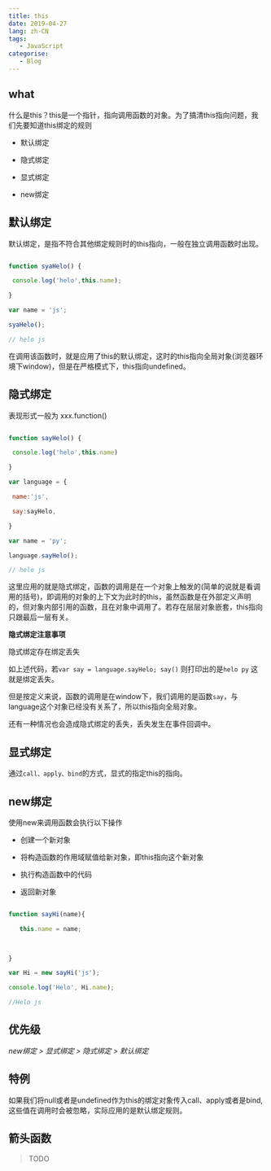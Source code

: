 ```yaml
---
title: this 
date: 2019-04-27
lang: zh-CN
tags:
   - JavaScript
categorise:
   - Blog
---
```


## what
什么是this？this是一个指针，指向调用函数的对象。为了搞清this指向问题，我们先要知道this绑定的规则
- 默认绑定

- 隐式绑定

- 显式绑定

- new绑定
  
<!-- more -->


## 默认绑定

默认绑定，是指不符合其他绑定规则时的this指向，一般在独立调用函数时出现。

```js

function syaHelo() {

 console.log('helo',this.name);

}

var name = 'js';

syaHelo();

// helo js

```

在调用该函数时，就是应用了this的默认绑定，这时的this指向全局对象(浏览器环境下window)，但是在严格模式下，this指向undefined。

## 隐式绑定

表现形式一般为 xxx.function()

```js

function sayHelo() {

 console.log('helo',this.name)

}

var language = {

 name:'js',

 say:sayHelo,

}

var name = 'py';

language.sayHelo();

// helo js  

```

这里应用的就是隐式绑定，函数的调用是在一个对象上触发的(简单的说就是看调用的括号)，即调用的对象的上下文为此时的this，虽然函数是在外部定义声明的，但对象内部引用的函数，且在对象中调用了。若存在层层对象嵌套，this指向只跟最后一层有关。



**隐式绑定注意事项**

隐式绑定存在绑定丢失

如上述代码，若`var say = language.sayHelo; say()` 则打印出的是`helo py` 这就是绑定丢失。

但是按定义来说，函数的调用是在window下，我们调用的是函数`say`，与language这个对象已经没有关系了，所以this指向全局对象。

还有一种情况也会造成隐式绑定的丢失，丢失发生在事件回调中。


## 显式绑定

通过`call、apply、bind`的方式，显式的指定this的指向。

## new绑定

使用new来调用函数会执行以下操作

- 创建一个新对象

- 将构造函数的作用域赋值给新对象，即this指向这个新对象

- 执行构造函数中的代码

- 返回新对象

```js

function sayHi(name){

   this.name = name;

 

}

var Hi = new sayHi('js');

console.log('Helo', Hi.name);

//Helo js

```

## 优先级

 *new绑定 > 显式绑定 > 隐式绑定 > 默认绑定* 

## 特例

如果我们将null或者是undefined作为this的绑定对象传入call、apply或者是bind,这些值在调用时会被忽略，实际应用的是默认绑定规则。

## 箭头函数

> TODO
